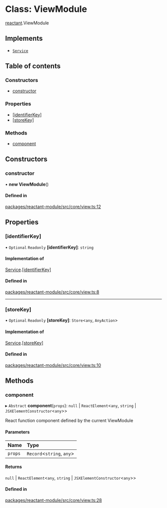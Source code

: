 # Class: ViewModule

[reactant](../modules/reactant.md).ViewModule

## Implements

- [`Service`](../interfaces/reactant.Service.md)

## Table of contents

### Constructors

- [constructor](reactant.ViewModule.md#constructor)

### Properties

- [[identifierKey]](reactant.ViewModule.md#[identifierkey])
- [[storeKey]](reactant.ViewModule.md#[storekey])

### Methods

- [component](reactant.ViewModule.md#component)

## Constructors

### constructor

• **new ViewModule**()

#### Defined in

[packages/reactant-module/src/core/view.ts:12](https://github.com/unadlib/reactant/blob/f66dad8a/packages/reactant-module/src/core/view.ts#L12)

## Properties

### [identifierKey]

• `Optional` `Readonly` **[identifierKey]**: `string`

#### Implementation of

[Service](../interfaces/reactant.Service.md).[[identifierKey]](../interfaces/reactant.Service.md#[identifierkey])

#### Defined in

[packages/reactant-module/src/core/view.ts:8](https://github.com/unadlib/reactant/blob/f66dad8a/packages/reactant-module/src/core/view.ts#L8)

___

### [storeKey]

• `Optional` `Readonly` **[storeKey]**: `Store`<`any`, `AnyAction`\>

#### Implementation of

[Service](../interfaces/reactant.Service.md).[[storeKey]](../interfaces/reactant.Service.md#[storekey])

#### Defined in

[packages/reactant-module/src/core/view.ts:10](https://github.com/unadlib/reactant/blob/f66dad8a/packages/reactant-module/src/core/view.ts#L10)

## Methods

### component

▸ `Abstract` **component**(`props`): ``null`` \| `ReactElement`<`any`, `string` \| `JSXElementConstructor`<`any`\>\>

React function component defined by the current ViewModule

#### Parameters

| Name | Type |
| :------ | :------ |
| `props` | `Record`<`string`, `any`\> |

#### Returns

``null`` \| `ReactElement`<`any`, `string` \| `JSXElementConstructor`<`any`\>\>

#### Defined in

[packages/reactant-module/src/core/view.ts:28](https://github.com/unadlib/reactant/blob/f66dad8a/packages/reactant-module/src/core/view.ts#L28)
